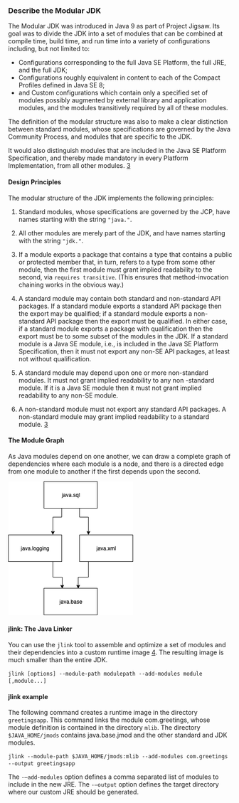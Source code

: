 ### Describe the Modular JDK​

The Modular JDK was introduced in Java 9 as part of Project Jigsaw. 
Its goal was to divide the JDK into a set of modules that can be combined at compile time, build time, and run time into a variety of configurations including, but not limited to:
- Configurations corresponding to the full Java SE Platform, the full JRE, and the full JDK;
- Configurations roughly equivalent in content to each of the Compact Profiles defined in Java SE 8;
- and Custom configurations which contain only a specified set of modules possibly augmented by external library and
 application modules, and the modules transitively required by all of these modules.
 
The definition of the modular structure was also to make a clear distinction between standard modules, 
whose specifications are governed by the Java Community Process, and modules that are specific to the JDK. 

It would also distinguish modules that are included in the Java SE Platform Specification, and thereby made mandatory
 in every Platform Implementation, from all other modules. [3](../bibliography.md)
 
#### Design Principles

The modular structure of the JDK implements the following principles:
1. Standard modules, whose specifications are governed by the JCP, have names starting with the string `"java."`.

2. All other modules are merely part of the JDK, and have names starting with the string `"jdk."`.

3. If a module exports a package that contains a type that contains a public or protected member that, in turn, refers
 to a type from some other module, then the first module must grant implied readability to the second, via `requires transitive`. 
 (This ensures that method-invocation chaining works in the obvious way.)
 
4. A standard module may contain both standard and non-standard API packages. 
If a standard module exports a standard API package then the export may be qualified; 
if a standard module exports a non-standard API package then the export must be qualified. 
In either case, if a standard module exports a package with qualification then the export must be to some subset of the modules in the JDK. 
If a standard module is a Java SE module, i.e., is included in the Java SE Platform Specification, then it must not export any non-SE API packages, at least not without qualification.

5. A standard module may depend upon one or more non-standard modules. It must not grant implied readability to any non
-standard module. If it is a Java SE module then it must not grant implied readability to any non-SE module.

6. A non-standard module must not export any standard API packages. A non-standard module may grant implied readability
 to a standard module. [3](../bibliography.md)
 
#### The Module Graph
As Java modules depend on one another, we can draw a complete graph of dependencies where each module is a node, and there is a directed edge from one module to another if the first depends upon the second.

![A module graph showing dependencies between some java modules](../images/module_graph.png)

#### jlink: The Java Linker
You can use the `jlink` tool to assemble and optimize a set of modules and their dependencies into a custom runtime
 image [4](../bibliography.md). The resulting image is much smaller than the entire JDK. 
 
```shell script
jlink [options] --module-path modulepath --add-modules module [,module...]
``` 
 
#### jlink example
The following command creates a runtime image in the directory `greetingsapp`. 
This command links the module com.greetings, whose module definition is contained in the directory `mlib`. 
The directory `$JAVA_HOME/jmods` contains java.base.jmod and the other standard and JDK modules.

```shell script
jlink --module-path $JAVA_HOME/jmods:mlib --add-modules com.greetings --output greetingsapp
```

The `-–add-modules` option defines a comma separated list of modules to include in the new JRE.
The `-–output` option defines the target directory where our custom JRE should be generated.